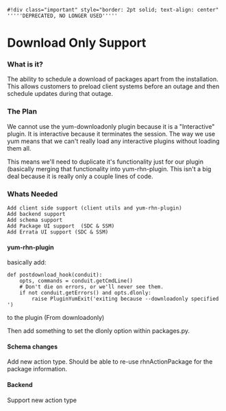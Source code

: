 
    #!div class="important" style="border: 2pt solid; text-align: center" 
    '''''DEPRECATED, NO LONGER USED''''' 
# Download Only Support

### What is it?


The ability to schedule a download of packages apart from the installation.  This allows customers to preload client systems before an outage and then schedule updates during that outage.

### The Plan



We cannot use the yum-downloadonly plugin because it is a "Interactive" plugin.  It is interactive because it terminates the session.  The way we use yum means that we can't really load any interactive plugins without loading them all.

This means we'll need to duplicate it's functionality just for our plugin (basically merging that functionality into yum-rhn-plugin.  This isn't a big deal because it is really only a couple lines of code.
### Whats Needed




    Add client side support (client utils and yum-rhn-plugin)
    Add backend support
    Add schema support
    Add Package UI support  (SDC & SSM)
    Add Errata UI support (SDC & SSM)
#### yum-rhn-plugin



basically add:

    def postdownload_hook(conduit):
        opts, commands = conduit.getCmdLine()
        # Don't die on errors, or we'll never see them.
        if not conduit.getErrors() and opts.dlonly:
            raise PluginYumExit('exiting because --downloadonly specified ')
to the plugin (From downloadonly)

Then add something to set the dlonly option within packages.py.
#### Schema changes

Add new action type.  Should be able to re-use rhnActionPackage for the package information.  

#### Backend



Support new action type